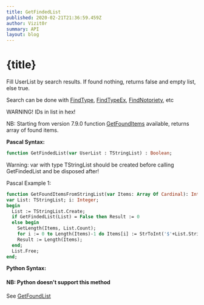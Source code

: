 ```yaml
---
title: GetFindedList
published: 2020-02-21T21:36:59.459Z
author: Vizit0r
summary: API
layout: blog
---
```


# {title}

Fill UserList by search results. If found nothing, returns false and empty list, else true.

Search can be done with [FindType](Api/FindType), [FindTypeEx](Api/FindTypeEx), [FindNotoriety](Api/FindNotoriety), etc

WARNING! IDs in list in hex!

NB: Starting from version 7.9.0 function [GetFoundItems](Api/GetFoundItems) available, returns array of found items.

**Pascal Syntax:**

```pascal
function GetFindedList(var UserList : TStringList) : Boolean;
```
Warning: var with type TStringList should be created before calling GetFindedList and be disposed after!  


Pascal Example 1:
```pascal
function GetFoundItemsFromStringList(var Items: Array Of Cardinal): Integer;
var List: TStringList; i: Integer;
begin
  List := TStringList.Create;
  if GetFindedList(List) = False then Result := 0
  else begin
    SetLength(Items, List.Count);
    for i := 0 to Length(Items)-1 do Items[i] := StrToInt('$'+List.Strings[i]);
    Result := Length(Items);
  end;
  List.Free;
end;
```

**Python Syntax:**
#### NB: Python doesn't support this method ####
See [GetFoundList](Api/GetFoundList)
